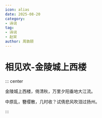 ```yaml
---
icon: alias
date: 2025-08-20
category:
- 诗词
tag:
- 诗词
- 赵宋
author: 周敦颐
---
```


# 相见欢-金陵城上西楼



<!-- more -->



::: center

金陵城上西楼，倚清秋，万里夕阳垂地大江流。

中原乱，簪缨散，几时收？试倩悲风吹泪过扬州。

:::


